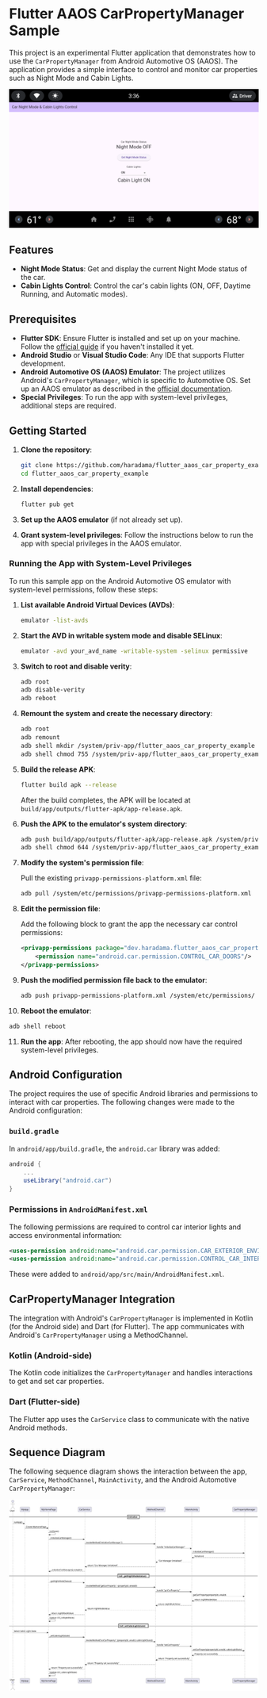 # Flutter AAOS CarPropertyManager Sample

This project is an experimental Flutter application that demonstrates how to use the `CarPropertyManager` from Android Automotive OS (AAOS). The application provides a simple interface to control and monitor car properties such as Night Mode and Cabin Lights.

![Screenshot](./docs/Screenshot_1725777399.png)

## Features

- **Night Mode Status**: Get and display the current Night Mode status of the car.
- **Cabin Lights Control**: Control the car's cabin lights (ON, OFF, Daytime Running, and Automatic modes).

## Prerequisites

- **Flutter SDK**: Ensure Flutter is installed and set up on your machine. Follow the [official guide](https://flutter.dev/docs/get-started/install) if you haven't installed it yet.
- **Android Studio** or **Visual Studio Code**: Any IDE that supports Flutter development.
- **Android Automotive OS (AAOS) Emulator**: The project utilizes Android's `CarPropertyManager`, which is specific to Automotive OS. Set up an AAOS emulator as described in the [official documentation](https://developer.android.com/training/cars/testing).
- **Special Privileges**: To run the app with system-level privileges, additional steps are required.

## Getting Started

1. **Clone the repository**:

   ```bash
   git clone https://github.com/haradama/flutter_aaos_car_property_example.git
   cd flutter_aaos_car_property_example
   ```

2. **Install dependencies**:

   ```bash
   flutter pub get
   ```

3. **Set up the AAOS emulator** (if not already set up).

4. **Grant system-level privileges**: Follow the instructions below to run the app with special privileges in the AAOS emulator.

### Running the App with System-Level Privileges

To run this sample app on the Android Automotive OS emulator with system-level permissions, follow these steps:

1. **List available Android Virtual Devices (AVDs)**:

   ```bash
   emulator -list-avds
   ```

2. **Start the AVD in writable system mode and disable SELinux**:

   ```bash
   emulator -avd your_avd_name -writable-system -selinux permissive
   ```

3. **Switch to root and disable verity**:

   ```bash
   adb root
   adb disable-verity
   adb reboot
   ```

4. **Remount the system and create the necessary directory**:

   ```bash
   adb root
   adb remount
   adb shell mkdir /system/priv-app/flutter_aaos_car_property_example
   adb shell chmod 755 /system/priv-app/flutter_aaos_car_property_example
   ```

5. **Build the release APK**:

   ```bash
   flutter build apk --release
   ```

   After the build completes, the APK will be located at `build/app/outputs/flutter-apk/app-release.apk`.

6. **Push the APK to the emulator's system directory**:

   ```bash
   adb push build/app/outputs/flutter-apk/app-release.apk /system/priv-app/flutter_aaos_car_property_example/
   adb shell chmod 644 /system/priv-app/flutter_aaos_car_property_example/app-release.apk
   ```

7. **Modify the system's permission file**:

   Pull the existing `privapp-permissions-platform.xml` file:

   ```bash
   adb pull /system/etc/permissions/privapp-permissions-platform.xml
   ```

8. **Edit the permission file**:

   Add the following block to grant the app the necessary car control permissions:

   ```xml
   <privapp-permissions package="dev.haradama.flutter_aaos_car_property_example">
       <permission name="android.car.permission.CONTROL_CAR_DOORS"/>
   </privapp-permissions>
   ```

9. **Push the modified permission file back to the emulator**:

   ```bash
   adb push privapp-permissions-platform.xml /system/etc/permissions/
   ```

10. **Reboot the emulator**:

```bash
adb shell reboot
```

11. **Run the app**: After rebooting, the app should now have the required system-level privileges.

## Android Configuration

The project requires the use of specific Android libraries and permissions to interact with car properties. The following changes were made to the Android configuration:

### `build.gradle`

In `android/app/build.gradle`, the `android.car` library was added:

```gradle
android {
    ...
    useLibrary("android.car")
}
```

### Permissions in `AndroidManifest.xml`

The following permissions are required to control car interior lights and access environmental information:

```xml
<uses-permission android:name="android.car.permission.CAR_EXTERIOR_ENVIRONMENT" />
<uses-permission android:name="android.car.permission.CONTROL_CAR_INTERIOR_LIGHTS" />
```

These were added to `android/app/src/main/AndroidManifest.xml`.

## CarPropertyManager Integration

The integration with Android's `CarPropertyManager` is implemented in Kotlin (for the Android side) and Dart (for Flutter). The app communicates with Android's `CarPropertyManager` using a MethodChannel.

### Kotlin (Android-side)

The Kotlin code initializes the `CarPropertyManager` and handles interactions to get and set car properties.

### Dart (Flutter-side)

The Flutter app uses the `CarService` class to communicate with the native Android methods.

## Sequence Diagram

The following sequence diagram shows the interaction between the app, `CarService`, `MethodChannel`, `MainActivity`, and the Android Automotive `CarPropertyManager`:

![Sequence Diagram](./docs/sequence_diagram.svg)
